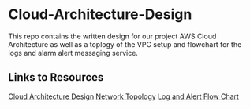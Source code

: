 # Cloud-Architecture-Design
This repo contains the written design for our project AWS Cloud Architecture as well as a toplogy of the VPC setup and flowchart for the logs and alarm alert messaging service.
<BR>

## Links to Resources
[Cloud Architecture Design]()
[Network Topology]()
[Log and Alert Flow Chart]()